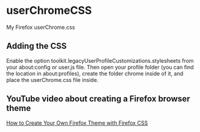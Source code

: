 # userChromeCSS

My Firefox userChrome.css

## Adding the CSS

Enable the option toolkit.legacyUserProfileCustomizations.stylesheets from your about:config or user.js file. Then open your profile folder (you can find the location in about:profiles), create the folder chrome inside of it, and place the userChrome.css file inside.

## YouTube video about creating a Firefox browser theme

[How to Create Your Own Firefox Theme with Firefox CSS](https://www.youtube.com/watch?v=bw_M7q3Mtag&t=197s)
